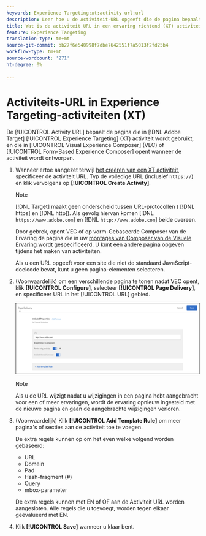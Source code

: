 ```yaml
---
keywords: Experience Targeting;xt;activity url;url
description: Leer hoe u de Activiteit-URL opgeeft die de pagina bepaalt die wordt gebruikt in de test en die wordt geopend wanneer de Experience Targeting-activiteit is ontworpen met Adobe Target.
title: Wat is de activiteit URL in een ervaring richtend (XT) activiteit?
feature: Experience Targeting
translation-type: tm+mt
source-git-commit: bb27f6e540998f7dbe7642551f7a5013f2fd25b4
workflow-type: tm+mt
source-wordcount: '271'
ht-degree: 0%

---
```



# Activiteits-URL in Experience Targeting-activiteiten (XT)

De [!UICONTROL Activity URL] bepaalt de pagina die in [!DNL Adobe Target] [!UICONTROL Experience Targeting] (XT) activiteit wordt gebruikt, en die in [!UICONTROL Visual Experience Composer] (VEC) of [!UICONTROL Form-Based Experience Composer] opent wanneer de activiteit wordt ontworpen.

1. Wanneer ertoe aangezet terwijl [het creëren van een XT activiteit](/help/c-activities/t-experience-target/t-xt-create/xt-create.md), specificeer de activiteit URL. Typ de volledige URL (inclusief `https://`) en klik vervolgens op **[!UICONTROL Create Activity]**.

   >[!NOTE]
   >
   >[!DNL Target] maakt geen onderscheid tussen URL-protocollen ( [!DNL https] en  [!DNL http]). Als gevolg hiervan komen [!DNL `https://www.adobe.com`] en [!DNL `http://www.adobe.com`] beide overeen.
   >
   >Door gebrek, opent VEC of op vorm-Gebaseerde Composer van de Ervaring de pagina die in uw [montages van Composer van de Visuele Ervaring ](/help/administrating-target/visual-experience-composer-set-up.md) wordt gespecificeerd. U kunt een andere pagina opgeven tijdens het maken van activiteiten.
   >
   >Als u een URL opgeeft voor een site die niet de standaard JavaScript-doelcode bevat, kunt u geen pagina-elementen selecteren.

1. (Voorwaardelijk) om een verschillende pagina te tonen nadat VEC opent, klik **[!UICONTROL Configure]**, selecteer **[!UICONTROL Page Delivery]**, en specificeer URL in het [!UICONTROL URL] gebied.

   ![Dialoogvenster Pagina-aflevering](/help/c-activities/t-experience-target/t-xt-create/assets/url-config-new.png)

   >[!NOTE]
   >
   >Als u de URL wijzigt nadat u wijzigingen in een pagina hebt aangebracht voor een of meer ervaringen, wordt de ervaring opnieuw ingesteld met de nieuwe pagina en gaan de aangebrachte wijzigingen verloren.

1. (Voorwaardelijk) Klik **[!UICONTROL Add Template Rule]** om meer pagina&#39;s of secties aan de activiteit toe te voegen.

   De extra regels kunnen op om het even welke volgend worden gebaseerd:

   * URL
   * Domein
   * Pad
   * Hash-fragment (#)
   * Query
   * mbox-parameter

   De extra regels kunnen met EN of OF aan de Activiteit URL worden aangesloten. Alle regels die u toevoegt, worden tegen elkaar geëvalueerd met EN.

1. Klik **[!UICONTROL Save]** wanneer u klaar bent.